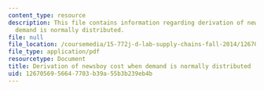 ```yaml
---
content_type: resource
description: This file contains information regarding derivation of newsboy cost when
  demand is normally distributed.
file: null
file_location: /coursemedia/15-772j-d-lab-supply-chains-fall-2014/1267056956647703b39a55b3b239eb4b_MIT15_772JF14_Normal.pdf
file_type: application/pdf
resourcetype: Document
title: Derivation of newsboy cost when demand is normally distributed
uid: 12670569-5664-7703-b39a-55b3b239eb4b
---
```


